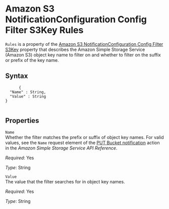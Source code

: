 Amazon S3 NotificationConfiguration Config Filter S3Key Rules
=============================================================

`Rules` is a property of the [Amazon S3 NotificationConfiguration Config Filter S3Key](aws-properties-s3-bucket-notificationconfiguration-config-filter-s3key.html "Amazon S3 NotificationConfiguration Config Filter S3Key") property that describes the Amazon Simple Storage Service (Amazon S3) object key name to filter on and whether to filter on the suffix or prefix of the key name.

Syntax
------

``` {.programlisting}
      {
  "Name" : String,
  "Value" : String
}
    
```

Properties
----------

 `Name`   
Whether the filter matches the prefix or suffix of object key names. For valid values, see the `Name` request element of the [PUT Bucket notification](http://docs.aws.amazon.com/AmazonS3/latest/API/RESTBucketPUTnotification.html) action in the *Amazon Simple Storage Service API Reference*.

*Required*: Yes

*Type*: String

 `Value`   
The value that the filter searches for in object key names.

*Required*: Yes

*Type*: String


